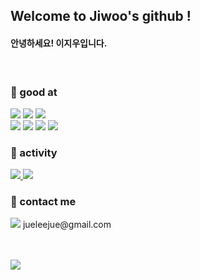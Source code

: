 <div align="left">
  <h2> Welcome to Jiwoo's github ! </h2>
  <h4> <p>안녕하세요! 이지우입니다.</p></h4>
  
  <br>
  
  ### 🌿 good at
  <div>
    <img src="https://img.shields.io/badge/-Java-orange?logo=java&logoColor=navy&style=flat">
    <img src="https://img.shields.io/badge/-JavaScript-F7DF1E?logo=javascript&logoColor=black&style=flat">
    <img src="https://img.shields.io/badge/-Python-3776AB?logo=python&logoColor=white&style=flat">

  </div>
  <div>
    <img src="https://img.shields.io/badge/-Spring Boot-6DB33F?logo=SpringBoot&logoColor=white&style=flat">
    <img src="https://img.shields.io/badge/-Spring Security-6DB33F?style=flat">
    <img src="https://img.shields.io/badge/-Hibernate-59666C?logo=hibernate&logoColor=white&style=flat">
    <img src="https://img.shields.io/badge/-mysql-4479A1?logo=mysql&logoColor=white&style=flat">
  </div>

  ### 🌿 activity
  <div>
    <a href="https://velog.io/@juejue">
      <img src="https://img.shields.io/badge/-juejue Velog-60C69A?logo=vimeo&logoColor=white&style=flat">
    </a>
    <a href="https://github.com/juegonjue">
      <img src="https://img.shields.io/badge/-juegonjue Github-181717?logo=github&logoColor=white&style=flat">
    </a>  
  </div>
  
  ### 🌿 contact me 
  <div>
    <img src="https://img.shields.io/badge/-Gmail-EA4335?logo=gmail&logoColor=white&style=flat"> jueleejue@gmail.com
  </div>
 
  <br><br>
  <a href="https://hits.seeyoufarm.com"><img src="https://hits.seeyoufarm.com/api/count/incr/badge.svg?url=https%3A%2F%2Fgithub.com%2Fjuegonjue&count_bg=%23FFDEDE&title_bg=%23FF7F7F&icon=&icon_color=%23FF3131&title=hits&edge_flat=false"/></a>
  
</div>

<!--
**juegonjue/juegonjue** is a ✨ _special_ ✨ repository because its `README.md` (this file) appears on your GitHub profile.

Here are some ideas to get you started:

- 🔭 I’m currently working on ...
- 🌱 I’m currently learning ...
- 👯 I’m looking to collaborate on ...
- 🤔 I’m looking for help with ...
- 💬 Ask me about ...
- 📫 How to reach me: ...
- 😄 Pronouns: ...
- ⚡ Fun fact: ...
-->
